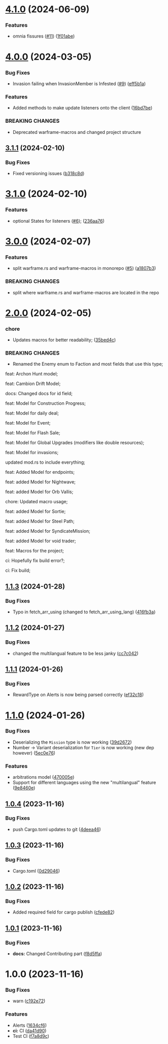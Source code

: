 # [4.1.0](https://github.com/WFCD/warframe.rs/compare/v4.0.0...v4.1.0) (2024-06-09)


### Features

* omnia fissures ([#11](https://github.com/WFCD/warframe.rs/issues/11)) ([1f01abe](https://github.com/WFCD/warframe.rs/commit/1f01abed71425043063fad17c7586a683cd693d9))

# [4.0.0](https://github.com/WFCD/warframe.rs/compare/v3.1.1...v4.0.0) (2024-03-05)


### Bug Fixes

* Invasion failing when InvasionMember is Infested ([#9](https://github.com/WFCD/warframe.rs/issues/9)) ([eff5b1a](https://github.com/WFCD/warframe.rs/commit/eff5b1a41aa3a67c5d900ed615d7c0d57c8fa62c))


### Features

* Added methods to make update listeners onto the client ([16bd7be](https://github.com/WFCD/warframe.rs/commit/16bd7be775613d85f2d1a753701d0316aabe0cbc))


### BREAKING CHANGES

* Deprecated warframe-macros and changed project structure

## [3.1.1](https://github.com/WFCD/warframe.rs/compare/v3.1.0...v3.1.1) (2024-02-10)


### Bug Fixes

* Fixed versioning issues ([b318c8d](https://github.com/WFCD/warframe.rs/commit/b318c8df7adbd21e26d3a3bca5503af3b2df8d71))

# [3.1.0](https://github.com/WFCD/warframe.rs/compare/v3.0.0...v3.1.0) (2024-02-10)


### Features

* optional States for listeners ([#6](https://github.com/WFCD/warframe.rs/issues/6)); ([236aa76](https://github.com/WFCD/warframe.rs/commit/236aa76ea836067eb0b80eb5028dee79f253ab6b))

# [3.0.0](https://github.com/WFCD/warframe.rs/compare/v2.0.0...v3.0.0) (2024-02-07)


### Features

* split warframe.rs and warframe-macros in monorepo ([#5](https://github.com/WFCD/warframe.rs/issues/5)) ([a1807b3](https://github.com/WFCD/warframe.rs/commit/a1807b3b5965034b62aa2da0c0e15b027e75a636))


### BREAKING CHANGES

* split where warframe.rs and warframe-macros are located in the repo

# [2.0.0](https://github.com/WFCD/warframe.rs/compare/v1.1.3...v2.0.0) (2024-02-05)


### chore

* Updates macros for better readability; ([35bed4c](https://github.com/WFCD/warframe.rs/commit/35bed4c4b9a229b108ee0ba53d2c185ad857ce64))


### BREAKING CHANGES

* Renamed the Enemy enum to Faction and most fields that use this type;

feat: Archon Hunt model;

feat: Cambion Drift Model;

docs: Changed docs for id field;

feat: Model for Construction Progress;

feat: Model for daily deal;

feat: Model for Event;

feat: Model for Flash Sale;

feat: Model for Global Upgrades (modifiers like double resources);

feat: Model for invasions;

updated mod.rs to include everything;

feat: Added Model for endpoints;

feat: added Model for Nightwave;

feat: added Model for Orb Vallis;

chore: Updated macro usage;

feat: added Model for Sortie;

feat: added Model for Steel Path;

feat: added Model for SyndicateMission;

feat: added Model for void trader;

feat: Macros for the project;

ci: Hopefully fix build error?;

ci: Fix build;

## [1.1.3](https://github.com/WFCD/warframe.rs/compare/v1.1.2...v1.1.3) (2024-01-28)


### Bug Fixes

* Typo in fetch_arr_using (changed to fetch_arr_using_lang) ([416fb3a](https://github.com/WFCD/warframe.rs/commit/416fb3ad42895c51ccf05b68c6ee31f4f4ac7911))

## [1.1.2](https://github.com/WFCD/warframe.rs/compare/v1.1.1...v1.1.2) (2024-01-27)


### Bug Fixes

* changed the multilangual feature to be less janky ([cc7c042](https://github.com/WFCD/warframe.rs/commit/cc7c042b973fb091542809bdd9216b7e4e5ec06a))

## [1.1.1](https://github.com/WFCD/warframe.rs/compare/v1.1.0...v1.1.1) (2024-01-26)


### Bug Fixes

* RewardType on Alerts is now being parsed correctly ([ef32c18](https://github.com/WFCD/warframe.rs/commit/ef32c18cf9d80161c3ac323584a93bdd5d2445ad))

# [1.1.0](https://github.com/WFCD/warframe.rs/compare/v1.0.4...v1.1.0) (2024-01-26)


### Bug Fixes

* Deserializing the `Mission` type is now working ([39d2672](https://github.com/WFCD/warframe.rs/commit/39d26723511bcd258713a87bf737823e7e604edc))
* Number -> Variant deserialization for `Tier` is now working (new dep however) ([5ec0e76](https://github.com/WFCD/warframe.rs/commit/5ec0e76e217c68f01073069a490bacabe416836c))


### Features

* arbitrations model ([470005e](https://github.com/WFCD/warframe.rs/commit/470005ec5518803b27c3a64e2c19d91d5ffc7249))
* Support for different languages using the new "multilangual" feature ([9e8460e](https://github.com/WFCD/warframe.rs/commit/9e8460ea60cecbf803b070e9bd0eaf62ed42bccf))

## [1.0.4](https://github.com/WFCD/warframe.rs/compare/v1.0.3...v1.0.4) (2023-11-16)


### Bug Fixes

* push Cargo.toml updates to git ([4deea46](https://github.com/WFCD/warframe.rs/commit/4deea46b5366df86321b2d5d2737e398c22d6fdb))

## [1.0.3](https://github.com/WFCD/warframe.rs/compare/v1.0.2...v1.0.3) (2023-11-16)


### Bug Fixes

* Cargo.toml ([0d29046](https://github.com/WFCD/warframe.rs/commit/0d290464370d843e83d46638d4eec43b4c7cd7ca))

## [1.0.2](https://github.com/WFCD/warframe.rs/compare/v1.0.1...v1.0.2) (2023-11-16)


### Bug Fixes

* Added required field for cargo publish ([cfede82](https://github.com/WFCD/warframe.rs/commit/cfede82a6416415ef850d4b4069907349453e835))

## [1.0.1](https://github.com/WFCD/warframe.rs/compare/v1.0.0...v1.0.1) (2023-11-16)


### Bug Fixes

* **docs:** Changed Contributing part ([f8d5ffa](https://github.com/WFCD/warframe.rs/commit/f8d5ffad93189600f3e31cadc1c9b65791e3af7b))

# 1.0.0 (2023-11-16)


### Bug Fixes

* warn ([c192e72](https://github.com/Mettwasser/warframe.rs/commit/c192e7292dc09298256641ef849f828cf90e079f))


### Features

* Alerts ([1634cf6](https://github.com/Mettwasser/warframe.rs/commit/1634cf67d34184e499ce20cca4f2a5f209526df1))
* **ci:** CI ([da41d90](https://github.com/Mettwasser/warframe.rs/commit/da41d909ad0851f301ae8940949ed2f6f41850ac))
* Test CI ([f7a8d9c](https://github.com/Mettwasser/warframe.rs/commit/f7a8d9c0d04bba2b95a1c5b5db75514f3c880b5c))
